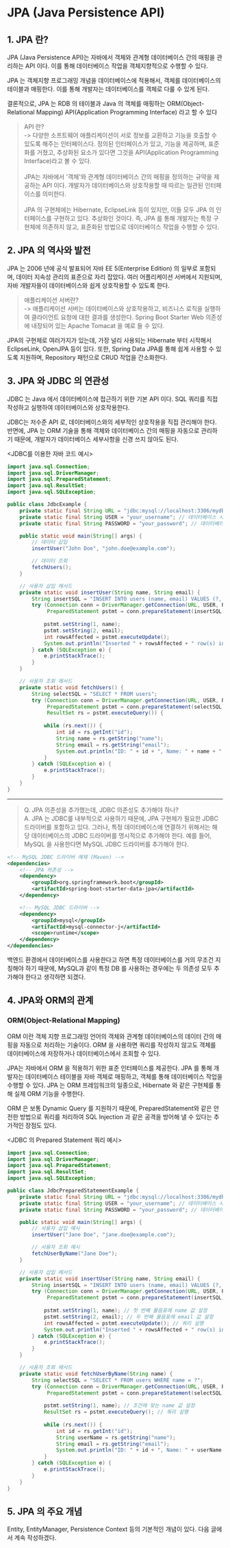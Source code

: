 # JPA (Java Persistence API)

## 1. JPA 란?
JPA (Java Persistence API)는 자바에서 객체와 관계형 데이터베이스 간의 매핑을 관리하는 API 이다. 이를 통해 데이터베이스 작업을 객체지향적으로 수행할 수 있다.

JPA 는 객체지향 프로그래밍 개념을 데이터베이스에 적용해서, 객체를 데이터베이스의 테이블과 매핑한다. 이를 통해 개발자는 데이터베이스를 객체로 다룰 수 있게 된다.

결론적으로, JPA 는 RDB 의 테이블과 Java 의 객체를 매핑하는 ORM(Object-Relational Mapping) API(Application Programming Interface) 라고 할 수 있다

> API 란? </br>
-> 다양한 소프트웨어 애플리케이션이 서로 정보를 교환하고 기능을 호출할 수 있도록 해주는 인터페이스다. 정의된 인터페이스가 있고, 기능을 제공하며, 표준화를 거쳤고, 추상화된 요소가 있다면 그것을 API(Application Programming Interface)라고 볼 수 있다.
</br></br>
JPA는 자바에서 '객체'와 관계형 데이터베이스 간의 매핑을 정의하는 규약을 제공하는 API 이다. 개발자가 데이터베이스와 상호작용할 때 따르는 일관된 인터페이스를 의미한다.
</br></br>
JPA 의 구현체에는 Hibernate, EclipseLink 등이 있지만, 이들 모두 JPA 의 인터페이스를 구현하고 있다. 추상화인 것이다. 즉, JPA 를 통해 개발자는 특정 구현체에 의존하지 않고, 표준화된 방법으로 데이터베이스 작업을 수행할 수 있다.

## 2. JPA 의 역사와 발전
JPA 는 2006 년에 공식 발표되어 자바 EE 5(Enterprise Edition) 의 일부로 포함되며, 데이터 지속성 관리의 표준으로 자리 잡았다. 여러 어플리케이션 서버에서 지원되며, 자바 개발자들이 데이터베이스와 쉽게 상호작용할 수 있도록 한다.

> 애플리케이션 서버란? </br>
-> 애플리케이션 서버는 데이터베이스와 상호작용하고, 비즈니스 로직을 실행하여 클라이언트 요청에 대한 결과를 생성한다. Spring Boot Starter Web 의존성에 내장되어 있는 Apache Tomacat 을 예로 들 수 있다.

JPA의 구현체로 여러가지가 있는데, 가장 널리 사용되는 Hibernate 부터 시작해서 EclipseLink, OpenJPA 등이 있다. 또한, Spring Data JPA를 통해 쉽게 사용할 수 있도록 지원하며, Repository 패턴으로 CRUD 작업을 간소화한다.

## 3. JPA 와 JDBC 의 연관성
JDBC 는 Java 에서 데이터베이스에 접근하기 위한 기본 API 이다. SQL 쿼리를 직접 작성하고 실행하여 데이터베이스와 상호작용한다.

JDBC는 저수준 API 로, 데이터베이스와의 세부적인 상호작용을 직접 관리해야 한다. 반면에, JPA 는 ORM 기술을 통해 객체와 데이터베이스 간의 매핑을 자동으로 관리하기 때문에, 개발자가 데이터베이스 세부사항을 신경 쓰지 않아도 된다.


<JDBC를 이용한 자바 코드 예시>
```java
import java.sql.Connection;
import java.sql.DriverManager;
import java.sql.PreparedStatement;
import java.sql.ResultSet;
import java.sql.SQLException;

public class JdbcExample {
    private static final String URL = "jdbc:mysql://localhost:3306/mydb"; // 데이터베이스 URL
    private static final String USER = "your_username"; // 데이터베이스 사용자명
    private static final String PASSWORD = "your_password"; // 데이터베이스 비밀번호

    public static void main(String[] args) {
        // 데이터 삽입
        insertUser("John Doe", "john.doe@example.com");

        // 데이터 조회
        fetchUsers();
    }

    // 사용자 삽입 메서드
    private static void insertUser(String name, String email) {
        String insertSQL = "INSERT INTO users (name, email) VALUES (?, ?)";
        try (Connection conn = DriverManager.getConnection(URL, USER, PASSWORD);
             PreparedStatement pstmt = conn.prepareStatement(insertSQL)) {
            
            pstmt.setString(1, name);
            pstmt.setString(2, email);
            int rowsAffected = pstmt.executeUpdate();
            System.out.println("Inserted " + rowsAffected + " row(s) into the database.");
        } catch (SQLException e) {
            e.printStackTrace();
        }
    }

    // 사용자 조회 메서드
    private static void fetchUsers() {
        String selectSQL = "SELECT * FROM users";
        try (Connection conn = DriverManager.getConnection(URL, USER, PASSWORD);
             PreparedStatement pstmt = conn.prepareStatement(selectSQL);
             ResultSet rs = pstmt.executeQuery()) {
            
            while (rs.next()) {
                int id = rs.getInt("id");
                String name = rs.getString("name");
                String email = rs.getString("email");
                System.out.println("ID: " + id + ", Name: " + name + ", Email: " + email);
            }
        } catch (SQLException e) {
            e.printStackTrace();
        }
    }
}
```

---

> Q. JPA 의존성을 추가했는데, JDBC 의존성도 추가해야 하나?</br>
A. JPA 는 JDBC를 내부적으로 사용하기 때문에, JPA 구현체가 필요한 JDBC 드라이버를 포함하고 있다. 그러나, 특정 데이터베이스에 연결하기 위해서는 해당 데이터베이스의 JDBC 드라이버를 명시적으로 추가해야 한다. 예를 들어, MySQL 을 사용한다면 MySQL JDBC 드라이버를 추가해야 한다.

```xml
<!-- MySQL JDBC 드라이버 예제 (Maven) -->
<dependencies>
    <!-- JPA 의존성 -->
    <dependency>
        <groupId>org.springframework.boot</groupId>
        <artifactId>spring-boot-starter-data-jpa</artifactId>
    </dependency>

    <!-- MySQL JDBC 드라이버 -->
    <dependency>
        <groupId>mysql</groupId>
        <artifactId>mysql-connector-j</artifactId>
        <scope>runtime</scope>
    </dependency>
</dependencies>
```

백엔드 환경에서 데이터베이스를 사용한다고 하면 특정 데이터베이스를 거의 무조건 지칭해야 하기 때문에, MySQL과 같이 특정 DB 를 사용하는 경우에는 두 의존성 모두 추가해야 한다고 생각하면 되겠다.

## 4. JPA와 ORM의 관계

### ORM(Object-Relational Mapping)
ORM 이란 객체 지향 프로그래밍 언어의 객체와 관계형 데이터베이스의 데이터 간의 매핑을 자동으로 처리하는 기술이다. ORM 을 사용하면 쿼리를 작성하지 않고도 객체를 데이터베이스에 저장하거나 데이터베이스에서 조회할 수 있다.

JPA는 자바에서 ORM 을 적용하기 위한 표준 인터페이스를 제공한다. JPA 를 통해 개발자는 데이터베이스 테이블을 자바 객체로 매핑하고, 객체를 통해 데이터베이스 작업을 수행할 수 있다. JPA 는 ORM 프레임워크의 일종으로, Hibernate 와 같은 구현체를 통해 실제 ORM 기능을 수행한다.

ORM 은 보통 Dynamic Query 를 지원하기 때문에, PreparedStatement와 같은 안전한 방법으로 쿼리를 처리하여 SQL Injection 과 같은 공격을 방어해 낼 수 있다는 추가적인 장점도 있다.

<JDBC 의 Prepared Statement 쿼리 예시>
```java
import java.sql.Connection;
import java.sql.DriverManager;
import java.sql.PreparedStatement;
import java.sql.ResultSet;
import java.sql.SQLException;

public class JdbcPreparedStatementExample {
    private static final String URL = "jdbc:mysql://localhost:3306/mydb"; // 데이터베이스 URL
    private static final String USER = "your_username"; // 데이터베이스 사용자명
    private static final String PASSWORD = "your_password"; // 데이터베이스 비밀번호

    public static void main(String[] args) {
        // 사용자 삽입 예시
        insertUser("Jane Doe", "jane.doe@example.com");

        // 사용자 조회 예시
        fetchUserByName("Jane Doe");
    }

    // 사용자 삽입 메서드
    private static void insertUser(String name, String email) {
        String insertSQL = "INSERT INTO users (name, email) VALUES (?, ?)";
        try (Connection conn = DriverManager.getConnection(URL, USER, PASSWORD);
             PreparedStatement pstmt = conn.prepareStatement(insertSQL)) {
            
            pstmt.setString(1, name); // 첫 번째 물음표에 name 값 설정
            pstmt.setString(2, email); // 두 번째 물음표에 email 값 설정
            int rowsAffected = pstmt.executeUpdate(); // 쿼리 실행
            System.out.println("Inserted " + rowsAffected + " row(s) into the database.");
        } catch (SQLException e) {
            e.printStackTrace();
        }
    }

    // 사용자 조회 메서드
    private static void fetchUserByName(String name) {
        String selectSQL = "SELECT * FROM users WHERE name = ?";
        try (Connection conn = DriverManager.getConnection(URL, USER, PASSWORD);
             PreparedStatement pstmt = conn.prepareStatement(selectSQL)) {
            
            pstmt.setString(1, name); // 조건에 맞는 name 값 설정
            ResultSet rs = pstmt.executeQuery(); // 쿼리 실행
            
            while (rs.next()) {
                int id = rs.getInt("id");
                String userName = rs.getString("name");
                String email = rs.getString("email");
                System.out.println("ID: " + id + ", Name: " + userName + ", Email: " + email);
            }
        } catch (SQLException e) {
            e.printStackTrace();
        }
    }
}
```

## 5. JPA 의 주요 개념
Entity, EntityManager, Persistence Context 등의 기본적인 개념이 있다. 다음 글에서 계속 작성하겠다.